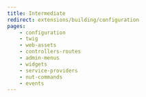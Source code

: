 ```yaml
---
title: Intermediate
redirect: extensions/building/configuration
pages:
    - configuration
    - twig
    - web-assets
    - controllers-routes
    - admin-menus
    - widgets
    - service-providers
    - nut-commands
    - events
---
```

